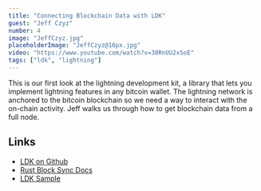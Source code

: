 ```yaml
---
title: "Connecting Blockchain Data with LDK"
guest: "Jeff Czyz"
number: 4
image: "JeffCzyz.jpg"
placeholderImage: "JeffCzyz@16px.jpg"
video: "https://www.youtube.com/watch?v=30RnUU2xSoE"
tags: ["ldk", "lightning"]
---
```


This is our first look at the lightning development kit, a library that lets you implement lightning features in any bitcoin wallet. The lightning network is anchored to the bitcoin blockchain so we need a way to interact with the on-chain activity. Jeff walks us through how to get blockchain data from a full node.

## Links

- [LDK on Github](https://github.com/lightningdevkit)
- [Rust Block Sync Docs](https://docs.rs/lightning-block-sync/0.0.104/lightning_block_sync/)
- [LDK Sample](https://github.com/lightningdevkit/ldk-sample)